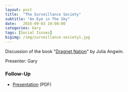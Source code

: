 ```yaml
---
layout: post
title:  "The Surveillance Society"
subtitle: "An Eye in The Sky"
date:   2016-09-03 19:00:00
categories: Gary
tags: [Social Issues]
bigimg: /img/surveillance-society1.jpg
---
```


Discussion of the book "[Dragnet Nation](https://www.amazon.com/Dragnet-Nation-Security-Relentless-Surveillance/dp/B01LTHXKEU)" by Julia Angwin.

Presenter: Gary

### Follow-Up

* [Presentation](/assets/present/2016/surveillance-society.pdf) (PDF)
